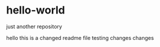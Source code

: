 # hello-world
just another repository

hello this is a changed readme file
testing changes changes

